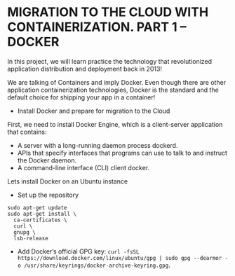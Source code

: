 # MIGRATION TO THE СLOUD WITH CONTAINERIZATION. PART 1 – DOCKER

In this project, we will learn practice the technology that revolutionized application distribution and deployment back in 2013! 

We are talking of Containers and imply Docker. Even though there are other application containerization technologies, Docker is the standard and the default choice for shipping your app in a container!

* Install Docker and prepare for migration to the Cloud

First, we need to install Docker Engine, which is a client-server application that contains:

  * A server with a long-running daemon process dockerd.
  * APIs that specify interfaces that programs can use to talk to and instruct the Docker daemon.
  * A command-line interface (CLI) client docker.
  
  Lets install Docker on an Ubuntu instance
  
  * Set up the repository  
  
  ```
  sudo apt-get update
  sudo apt-get install \
    ca-certificates \
    curl \
    gnupg \
    lsb-release
  ```

* Add Docker’s official GPG key: `curl -fsSL https://download.docker.com/linux/ubuntu/gpg | sudo gpg --dearmor -o /usr/share/keyrings/docker-archive-keyring.gpg`.

